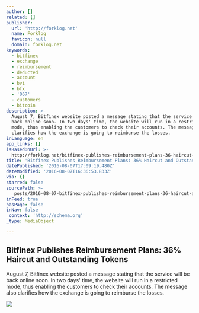 ```yaml
---
author: []
related: []
publisher:
  url: 'http://forklog.net'
  name: Forklog
  favicon: null
  domain: forklog.net
keywords:
  - bitfinex
  - exchange
  - reimbursement
  - deducted
  - account
  - bvi
  - bfx
  - '067'
  - customers
  - bitcoin
description: >-
  August 7, Bitfinex website posted a message stating that the service will be
  back online soon. In two days' time, the website will run in a restricted
  mode, thus enabling the customers to check their accounts. The message also
  clarifies how the exchange is going to reimburse the losses.
inLanguage: en
app_links: []
isBasedOnUrl: >-
  http://forklog.net/bitfinex-publishes-reimbursement-plans-36-haircut-and-outstanding-tokens/
title: 'Bitfinex Publishes Reimbursement Plans: 36% Haircut and Outstanding Tokens'
datePublished: '2016-08-07T17:09:19.480Z'
dateModified: '2016-08-07T16:36:53.833Z'
via: {}
starred: false
sourcePath: >-
  _posts/2016-08-07-bitfinex-publishes-reimbursement-plans-36-haircut-and-outs.md
inFeed: true
hasPage: false
inNav: false
_context: 'http://schema.org'
_type: MediaObject

---
```

<article style=""><h1>Bitfinex Publishes Reimbursement Plans: 36% Haircut and Outstanding Tokens</h1><p>August 7, Bitfinex website posted a message stating that the service will be back online soon. In two days' time, the website will run in a restricted mode, thus enabling the customers to check their accounts. The message also clarifies how the exchange is going to reimburse the losses.</p><img src="http://forklog.net/wp-content/uploads/2016/02/bitcoinnews03.png" /></article>